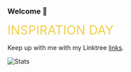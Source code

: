 ### Welcome 👋
<span style="color: #f2cf4a; font-family: fontspace.com/aquire-font-f43735; font-size: 2em;">INSPIRATION DAY</span>


Keep up with me with my Linktree [links](https://linktr.ee/axeliota). 

![Stats](https://github-readme-stats.vercel.app/api?username=iotaaxel&count_private=true&show_icons=true&theme=outrun)


<!--
**iotaaxel/iotaaxel** is a ✨ _special_ ✨ repository because its `README.md` (this file) appears on your GitHub profile.

Here are some ideas to get you started:

- 🔭 I’m currently working on ...
- 🌱 I’m currently learning ...
- 👯 I’m looking to collaborate on ...
- 🤔 I’m looking for help with ...
- 💬 Ask me about ...
- 📫 How to reach me: ...
- 😄 Pronouns: ...
- ⚡ Fun fact: ...
-->

